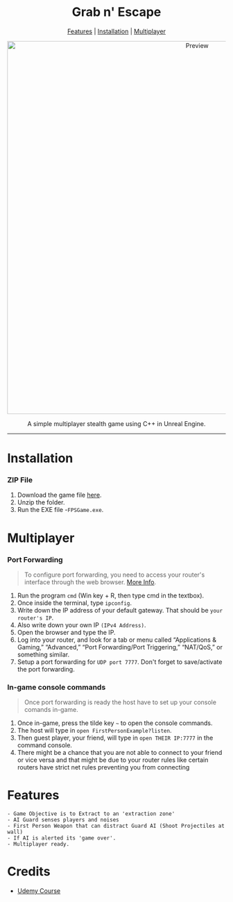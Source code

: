 <h1 align="center">Grab n' Escape</h1>
  
<p align="center">
  <a href="#features">Features</a> |
  <a href="#installation">Installation</a> |
  <a href="#multiplayer">Multiplayer</a>
</p>

<p align="center">
  <img alt="Preview" width="860" alt="preview" src="https://user-images.githubusercontent.com/26191487/104862627-8966ff00-5901-11eb-9ad5-2ff5c3e1e379.gif">
<p align="center">

<p align="center">A simple multiplayer stealth game using C++ in Unreal Engine.</p>

---

# Installation

### ZIP File

1. Download the game file [here](https://www.dropbox.com/s/tyvwjheuqjcxgue/StealthGame_EXE.zip?dl=0).
2. Unzip the folder.
3. Run the EXE file -`FPSGame.exe`.

# Multiplayer

### Port Forwarding  

> To configure port forwarding, you need to access your router's interface through the web browser. [More Info](https://steamcommunity.com/linkfilter/?url=http://www.pcworld.com/article/244314/how_to_forward_ports_on_your_router.html).

1. Run the program `cmd` (Win key + R, then type cmd in the textbox).
2. Once inside the terminal, type `ipconfig`.
3. Write down the IP address of your default gateway. That should be `your router's IP`.
4. Also write down your own IP `(IPv4 Address)`.
5. Open the browser and type the IP.
6. Log into your router, and look for a tab or menu called “Applications & Gaming,” “Advanced,” “Port Forwarding/Port Triggering,” “NAT/QoS,” or something similar.
7. Setup a port forwarding for `UDP port 7777`. Don't forget to save/activate the port forwarding.

### In-game console commands

> Once port forwarding is ready the host have to set up your console comands in-game.

1. Once in-game, press the tilde key `~` to open the console commands.
2. The host will type in `open FirstPersonExample?listen`.
3. Then guest player, your friend, will type in `open THEIR IP:7777` in the command console.
4. There might be a chance that you are not able to connect to your friend or vice versa and that might be due to your router rules like certain routers have strict net rules preventing you from connecting

# Features

	- Game Objective is to Extract to an 'extraction zone'
	- AI Guard senses players and noises
	- First Person Weapon that can distract Guard AI (Shoot Projectiles at wall)
	- If AI is alerted its 'game over'.
	- Multiplayer ready.

# Credits
- [Udemy Course](https://www.udemy.com/user/tom-looman/)
